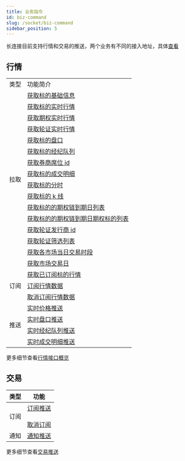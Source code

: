 ```yaml
---
title: 业务指令
id: biz-command
slug: /socket/biz-command
sidebar_position: 5
---
```


长连接目前支持行情和交易的推送，两个业务有不同的接入地址，具体[查看](./hosts)

## 行情

<table>
    <tr>
        <td>类型</td>
        <td>功能简介</td>
    </tr>
    <tr>
        <td rowspan="16">拉取</td>
        <td><a href="./pull/static">获取标的基础信息</a></td>
    </tr>
    <tr>
        <td><a href="./pull/quote">获取标的实时行情</a></td>
    </tr>
    <tr>
        <td><a href="./pull/option-quote">获取期权实时行情</a></td>
    </tr>
    <tr>
        <td><a href="./pull/warrant-quote">获取轮证实时行情</a></td>
    </tr>
    <tr>
        <td><a href="./pull/depth">获取标的盘口</a></td>
    </tr>
    <tr>
        <td><a href="./pull/brokers">获取标的经纪队列</a></td>
    </tr>
    <tr>
        <td><a href="./pull/broker-ids">获取券商席位 id</a></td>
    </tr>
    <tr>
        <td><a href="./pull/trade">获取标的成交明细</a></td>
    </tr>
    <tr>
        <td><a href="./pull/intraday">获取标的分时</a></td>
    </tr>
    <tr>
        <td><a href="./pull/candlestick">获取标的 k 线</a></td>
    </tr>
    <tr>
        <td><a href="./pull/optionchain-date">获取标的的期权链到期日列表</a></td>
    </tr>
    <tr>
        <td><a href="./pull/optionchain-date-strike">获取标的的期权链到期日期权标的列表</a></td>
    </tr>
    <tr>
        <td><a href="./pull/issuer">获取轮证发行商 id</a></td>
    </tr>
    <tr>
        <td><a href="./pull/warrant-filter">获取轮证筛选列表</a></td>
    </tr>
    <tr>
        <td><a href="./pull/trade-session">获取各市场当日交易时段</a></td>
    </tr>
    <tr>
        <td><a href="./pull/trade-day">获取市场交易日</a></td>
    </tr>
    <tr>
        <td rowspan="3">订阅</td>
        <td><a href="./subscribe/subscription">获取已订阅标的行情</a></td>
    </tr>
    <tr>
        <td><a href="./subscribe/subscribe">订阅行情数据</a></td>
    </tr>
    <tr>
        <td><a href="./subscribe/unsubscribe">取消订阅行情数据</a></td>
    </tr>
    <tr>
        <td rowspan="4">推送</td>
        <td><a href="./push/push-quote">实时价格推送</a></td>
    </tr>
    <tr>
        <td><a href="./push/push-depth">实时盘口推送</a></td>
    </tr>
    <tr>
        <td><a href="./push/push-broker">实时经纪队列推送</a></td>
    </tr>
    <tr>
        <td><a href="./push/push-trade">实时成交明细推送</a></td>
    </tr>
</table>

更多细节查看[行情接口概览](../quote/overview#行情接口概览)

## 交易

| 类型 | 功能                                                                                     |
| ---- | ---------------------------------------------------------------------------------------- |
| 订阅 | [订阅推送](../trade/trade-push#订阅) <br/><br/> [取消订阅](../trade/trade-push#取消订阅) |
| 通知 | [通知推送](../trade/trade-push#通知推送)                                                 |

更多细节查看[交易推送](../trade/trade-push)
